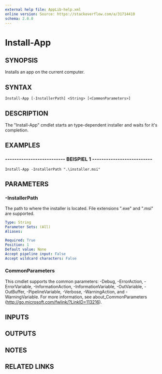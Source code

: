 ```yaml
---
external help file: AppLib-help.xml
online version: Source: https://stackoverflow.com/a/31714410
schema: 2.0.0
---
```


# Install-App

## SYNOPSIS
Installs an app on the current computer.

## SYNTAX

```
Install-App [-InstallerPath] <String> [<CommonParameters>]
```

## DESCRIPTION
The "Install-App" cmdlet starts an type-dependent installer and waits for it's completion.

## EXAMPLES

### -------------------------- BEISPIEL 1 --------------------------
```
Install-App -InstallerPath ".\installer.msi"
```

## PARAMETERS

### -InstallerPath
The path to where the installer is located.
File extensions ".exe" and ".msi" are supported.

```yaml
Type: String
Parameter Sets: (All)
Aliases: 

Required: True
Position: 1
Default value: None
Accept pipeline input: False
Accept wildcard characters: False
```

### CommonParameters
This cmdlet supports the common parameters: -Debug, -ErrorAction, -ErrorVariable, -InformationAction, -InformationVariable, -OutVariable, -OutBuffer, -PipelineVariable, -Verbose, -WarningAction, and -WarningVariable. For more information, see about_CommonParameters (http://go.microsoft.com/fwlink/?LinkID=113216).

## INPUTS

## OUTPUTS

## NOTES

## RELATED LINKS

